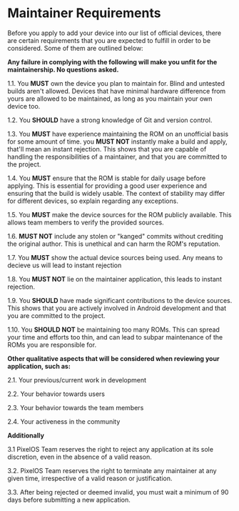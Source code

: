 # Maintainer Requirements

Before you apply to add your device into our list of official devices, there are certain requirements that you are expected to fulfill in order to be considered. Some of them are outlined below:

**Any failure in complying with the following will make you unfit for the maintainership. No questions asked.**

1.1. You **MUST** own the device you plan to maintain for. Blind and untested builds aren't allowed. Devices that have minimal hardware difference from yours are allowed to be maintained, as long as you maintain your own device too.

1.2. You **SHOULD** have a strong knowledge of Git and version control.

1.3. You **MUST** have experience maintaining the ROM on an unofficial basis for some amount of time. you **MUST NOT** instantly make a build and apply, that'll mean an instant rejection. This shows that you are capable of handling the responsibilities of a maintainer, and that you are committed to the project.

1.4. You **MUST** ensure that the ROM is stable for daily usage before applying. This is essential for providing a good user experience and ensuring that the build is widely usable. The context of stability may differ for different devices, so explain regarding any exceptions.

1.5. You **MUST** make the device sources for the ROM publicly available. This allows team members to verify the provided sources.

1.6. **MUST NOT** include any stolen or "kanged" commits without crediting the original author. This is unethical and can harm the ROM's reputation.

1.7. You **MUST** show the actual device sources being used. Any means to decieve us will lead to instant rejection

1.8. You **MUST NOT** lie on the maintainer application, this leads to instant rejection.

1.9. You **SHOULD** have made significant contributions to the device sources. This shows that you are actively involved in Android development and that you are committed to the project.

1.10. You **SHOULD NOT** be maintaining too many ROMs. This can spread your time and efforts too thin, and can lead to subpar maintenance of the ROMs you are responsible for.

**Other qualitative aspects that will be considered when reviewing your application, such as:**

2.1. Your previous/current work in development

2.2. Your behavior towards users

2.3. Your behavior towards the team members

2.4. Your activeness in the community

**Additionally**

3.1 PixelOS Team reserves the right to reject any application at its sole discretion, even in the absence of a valid reason.

3.2. PixelOS Team reserves the right to terminate any maintainer at any given time, irrespective of a valid reason or justification.

3.3. After being rejected or deemed invalid, you must wait a minimum of 90 days before submitting a new application.
